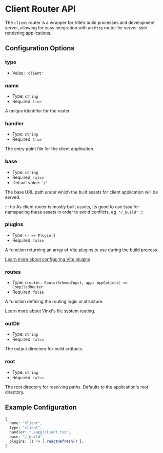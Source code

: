 # Client Router API

The `client` router is a wrapper for Vite’s build processes and development server, allowing for easy integration with an `http` router for server-side rendering applications.

## Configuration Options

### type

- Value: `'client'`

### name

- Type: `string`
- Required: `true`

A unique identifier for the router.

### handler

- Type: `string`
- Required: `true`

The entry point file for the client application.

### base

- Type: `string`
- Required: `false`
- Default value: `'/'`

The base URL path under which the built assets for client application will be served.

::: tip
As client router is mostly built assets, its good to use `base` for namspacing these assets in order to avoid conflicts, eg. `"/_build"`
:::

### plugins

- Type: `() => Plugin[]`
- Required: `false`

A function returning an array of Vite plugins to use during the build process.

[Learn more about configuring Vite plugins](../../guide/vite-plugins.md)

### routes

- Type: `(router: RouterSchemaInput, app: AppOptions) => CompiledRouter`
- Required: `false`

A function defining the routing logic or structure.

[Learn more about Vinxi's file system routing.](../../guide/file-system-routing.md)

### outDir

- Type: `string`
- Required: `false`

The output directory for build artifacts.

### root

- Type: `string`
- Required: `false`

The root directory for resolving paths. Defaults to the application's root directory.


## Example Configuration

```ts
{
  name: "client",
  type: "client",
  handler: "./app/client.tsx",
  base: "/_build",
  plugins: () => [ reactRefresh() ],
}
```
